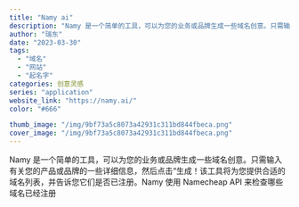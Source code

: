 ```yaml
---
title: "Namy ai"
description: "Namy 是一个简单的工具，可以为您的业务或品牌生成一些域名创意。只需输入有关您的产品或品牌的一些详细信息，然后点击“生"
author: "瑞东"
date: "2023-03-30"
tags:
  - "域名"
  - "网站"
  - "起名字"
categories: 创意灵感
series: "application"
website_link: "https://namy.ai/"
color: "#666"

thumb_image: "/img/9bf73a5c8073a42931c311bd844fbeca.png"
cover_image: "/img/9bf73a5c8073a42931c311bd844fbeca.png"
---
```


Namy 是一个简单的工具，可以为您的业务或品牌生成一些域名创意。只需输入有关您的产品或品牌的一些详细信息，然后点击“生成！该工具将为您提供合适的域名列表，并告诉您它们是否已注册。Namy 使用 Namecheap API 来检查哪些域名已经注册 